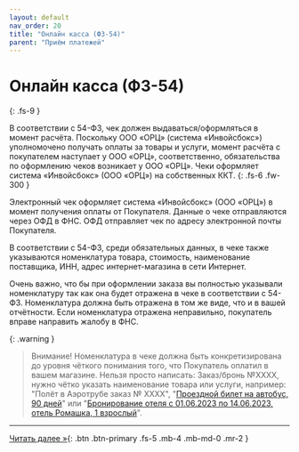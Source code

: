 ```yaml
---
layout: default
nav_order: 20
title: "Онлайн касса (ФЗ-54)"
parent: "Приём платежей"
---
```


# Онлайн касса (ФЗ-54)
{: .fs-9 }

В соответствии с 54-ФЗ, чек должен выдаваться/оформляться в момент расчёта. Поскольку ООО «ОРЦ» (система «Инвойсбокс») уполномочено
получать оплаты за товары и услуги, момент расчёта с покупателем наступает у ООО «ОРЦ», соответственно, обязательства по оформлению
чеков возникает у ООО «ОРЦ». Чеки оформляет система «Инвойсбокс» (ООО «ОРЦ») на собственных ККТ. 
{: .fs-6 .fw-300 }

Электронный чек оформляет система «Инвойсбокс» (ООО «ОРЦ») в момент получения оплаты от Покупателя. Данные о чеке отправляются через
ОФД в ФНС. ОФД отправляет чек по адресу электронной почты Покупателя.

В соответствии с 54-ФЗ, среди обязательных данных, в чеке также указываются номенклатура товара, стоимость, наименование поставщика,
ИНН, адрес интернет-магазина в сети Интернет.

Очень важно, что бы при оформлении заказа вы полностью указывали номенклатуру так как она будет отражена в чеке в соответствии с 54-ФЗ.
Номенклатура должна быть отражена в том же виде, что и в вашей отчётности. Если номенклатура отражена неправильно, покупатель вправе
направить жалобу в ФНС.

{: .warning }
> Внимание! Номенклатура в чеке должна быть конкретизирована до уровня чёткого понимания того, что Покупатель оплатил в вашем магазине. Нельзя просто написать: Заказ/бронь №ХХХХ, нужно чётко указать наименование товара или услуги, например: "Полёт в Аэротрубе заказ № ХХХХ", "[Проездной билет на автобус, 90 дней](https://troika.invoicebox.ru)" или "[Бронирование отеля с 01.06.2023 по 14.06.2023, отель Ромашка, 1 взрослый](https://hotelotel.ru)".

---

[Читать далее &raquo;](/docs/merchant/order){: .btn .btn-primary .fs-5 .mb-4 .mb-md-0 .mr-2 }
